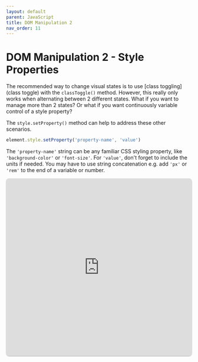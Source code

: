 ```yaml
---
layout: default
parent: JavaScript
title: DOM Manipulation 2
nav_order: 11
---
```

# DOM Manipulation 2 - Style Properties
The recommended way to change visual states is to use [class toggling](class toggle) with the `classToggle()` method. However, this really only works when alternating between 2 different states. What if you want to manage more than 2 states? Or what if you want continuously variable control of a style property?

The `style.setProperty()` method can help to address these other scenarios.

```js
element.style.setProperty('property-name', 'value')
```

The `'property-name'` string can be any familiar CSS styling property, like `'background-color'` or `'font-size'`. For `'value'`, don't forget to include the units if needed. You may have to use string concatenation e.g. add `'px'` or `'rem'` to the end of a variable or number.

<iframe src="https://replit.com/@sheffie/IMS322-DOM-Style-Properties?embed=true" width="100%" height="480" style="border: none; border-radius: 8px; box-shadow: 0 1px 3px rgba(0,0,0,0.12), 0 1px 2px rgba(0,0,0,0.24);"></iframe>